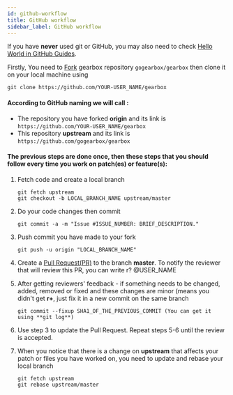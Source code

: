 ```yaml
---
id: github-workflow
title: GitHub workflow
sidebar_label: GitHub workflow
---
```

If you have **never** used git or GitHub, you may also need to check [Hello World in GitHub Guides](https://guides.github.com/activities/hello-world/).

Firstly, You need to [Fork](https://help.github.com/articles/fork-a-repo/) gearbox repository `gogearbox/gearbox` then clone it on your local machine using

`git clone https://github.com/YOUR-USER_NAME/gearbox `

#### According to GitHub naming we will call :
+ The repository you have forked **origin** and its link is `https://github.com/YOUR-USER_NAME/gearbox `
+ This repository **upstream** and its link is `https://github.com/gogearbox/gearbox `

#### The previous steps are done once, then these steps that you should follow every time you work on patch(es) or feature(s):


1. Fetch code and create a local branch

    ```
    git fetch upstream
    git checkout -b LOCAL_BRANCH_NAME upstream/master
    ```

2. Do your code changes then commit

    ```
    git commit -a -m "Issue #ISSUE_NUMBER: BRIEF_DESCRIPTION."
    ```

3. Push commit you have made to your fork

    ```
    git push -u origin "LOCAL_BRANCH_NAME"
    ```

4. Create a [Pull Request(PR)](https://help.github.com/articles/using-pull-requests/) to the branch **master**. To notify the reviewer that will review this PR, you can write r? @USER_NAME

5. After getting reviewers' feedback - if something needs to be changed, added, removed or fixed and these changes  are minor (means you didn't get **r+**, just fix it in a new commit on the same branch

    ```
    git commit --fixup SHA1_OF_THE_PREVIOUS_COMMIT (You can get it using **git log**)
    ```

6. Use step 3 to update the Pull Request. Repeat steps 5-6 until the review is accepted.

7. When you notice that there is a change on **upstream** that affects your patch or files you have worked on, you need to update and rebase your local branch

    ```
    git fetch upstream
    git rebase upstream/master
    ```